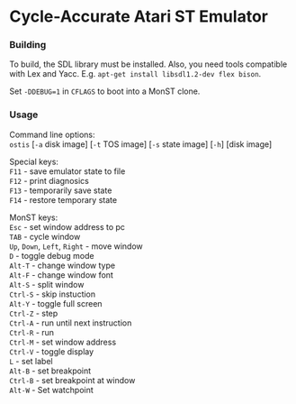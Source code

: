 # Cycle-Accurate Atari ST Emulator

### Building

To build, the SDL library must be installed.  Also, you need tools
compatible with Lex and Yacc.  E.g. `apt-get install libsdl1.2-dev
flex bison`.

Set `-DDEBUG=1` in `CFLAGS` to boot into a MonST clone.

### Usage

Command line options:  
`ostis` [`-a` disk image] [`-t` TOS image] [`-s` state image] [`-h`] [disk image]

Special keys:  
`F11` - save emulator state to file  
`F12` - print diagnosics  
`F13` - temporarily save state  
`F14` - restore temporary state  

MonST keys:  
`Esc` - set window address to pc  
`TAB` - cycle window  
`Up`, `Down`, `Left`, `Right` - move window  
`D` - toggle debug mode  
`Alt-T` - change window type  
`Alt-F` - change window font  
`Alt-S` - split window  
`Ctrl-S` - skip instuction  
`Alt-Y` - toggle full screen  
`Ctrl-Z` - step  
`Ctrl-A` - run until next instruction  
`Ctrl-R` - run  
`Ctrl-M` - set window address  
`Ctrl-V` - toggle display  
`L` - set label  
`Alt-B` - set breakpoint  
`Ctrl-B` - set breakpoint at window  
`Alt-W` - Set watchpoint  
